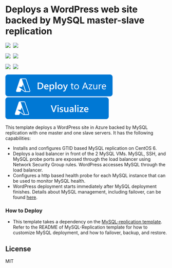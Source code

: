# Deploys a WordPress web site backed by MySQL master-slave replication

<IMG SRC="https://azurequickstartsservice.blob.core.windows.net/badges/wordpress-mysql-replication/PublicLastTestDate.svg" />&nbsp;
<IMG SRC="https://azurequickstartsservice.blob.core.windows.net/badges/wordpress-mysql-replication/PublicDeployment.svg" />&nbsp;

<IMG SRC="https://azurequickstartsservice.blob.core.windows.net/badges/wordpress-mysql-replication/FairfaxLastTestDate.svg" />&nbsp;
<IMG SRC="https://azurequickstartsservice.blob.core.windows.net/badges/wordpress-mysql-replication/FairfaxDeployment.svg" />&nbsp;

<IMG SRC="https://azurequickstartsservice.blob.core.windows.net/badges/wordpress-mysql-replication/BestPracticeResult.svg" />&nbsp;
<IMG SRC="https://azurequickstartsservice.blob.core.windows.net/badges/wordpress-mysql-replication/CredScanResult.svg" />&nbsp;

<a href="https://portal.azure.com/#create/Microsoft.Template/uri/https%3A%2F%2Fraw.githubusercontent.com%2FAzure%2Fazure-quickstart-templates%2Fmaster%2Fwordpress-mysql-replication%2Fazuredeploy.json" target="_blank">
  <img src="https://raw.githubusercontent.com/Azure/azure-quickstart-templates/master/1-CONTRIBUTION-GUIDE/images/deploytoazure.svg"/>
</a>
<a href="http://armviz.io/#/?load=https%3A%2F%2Fraw.githubusercontent.com%2FAzure%2Fazure-quickstart-templates%2Fmaster%2Fwordpress-mysql-replication%2Fazuredeploy.json" target="_blank">
  <img src="https://raw.githubusercontent.com/Azure/azure-quickstart-templates/master/1-CONTRIBUTION-GUIDE/images/visualizebutton.svg"/>
</a>

This template deploys a WordPress site in Azure backed by MySQL replication with one master and one slave servers.  It has the following capabilities:

- Installs and configures GTID based MySQL replication on CentOS 6.
- Deploys a load balancer in front of the 2 MySQL VMs.  MySQL, SSH, and MySQL probe ports are exposed through the load balancer using Network Security Group rules.  WordPress accesses MySQL through the load balancer.
- Configures a http based health probe for each MySQL instance that can be used to monitor MySQL health.
- WordPress deployment starts immediately after MySQL deployment finishes.  Details about MySQL management, including failover, can be found [here](https://github.com/Azure/azure-quickstart-templates/tree/master/mysql-replication).

### How to Deploy
* This template takes a dependency on the [MySQL-replication template](https://github.com/Azure/azure-quickstart-templates/tree/master/mysql-replication). Refer to the README of MySQL-Replication template for how to customize MySQL deployment, and how to failover, backup, and restore.



License
----

MIT


